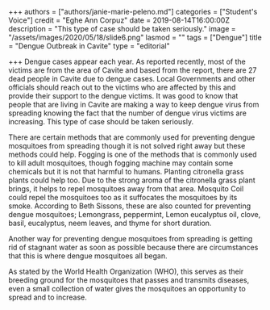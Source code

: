 +++
authors = ["authors/janie-marie-peleno.md"]
categories = ["Student's Voice"]
credit = "Eghe Ann Corpuz"
date = 2019-08-14T16:00:00Z
description = "This type of case should be taken seriously."
image = "/assets/images/2020/05/18/slide6.png"
lasmod = ""
tags = ["Dengue"]
title = "Dengue Outbreak in Cavite"
type = "editorial"

+++
Dengue cases appear each year. As reported recently, most of the victims are from the area of Cavite and based from the report, there are 27 dead people in Cavite due to dengue cases. Local Governments and other officials should reach out to the victims who are affected by this and provide their support to the dengue victims. It was good to know that people that are living in Cavite are making a way to keep dengue virus from spreading knowing the fact that the number of dengue virus victims are increasing. This type of case should be taken seriously.

There are certain methods that are commonly used for preventing dengue mosquitoes from spreading though it is not solved right away but these methods could help. Fogging is one of the methods that is commonly used to kill adult mosquitoes, though fogging machine may contain some chemicals but it is not that harmful to humans. Planting citronella grass plants could help too. Due to the strong aroma of the citronella grass plant brings, it helps to repel mosquitoes away from that area. Mosquito Coil could repel the mosquitoes too as it suffocates the mosquitoes by its smoke. According to Beth Sissons, these are also counted for preventing dengue mosquitoes; Lemongrass, peppermint, Lemon eucalyptus oil, clove, basil, eucalyptus, neem leaves, and thyme for short duration.

Another way for preventing dengue mosquitoes from spreading is getting rid of stagnant water as soon as possible because there are circumstances that this is where dengue mosquitoes all began.

As stated by the World Health Organization (WHO), this serves as their breeding ground for the mosquitoes that passes and transmits diseases, even a small collection of water gives the mosquitoes an opportunity to spread and to increase.